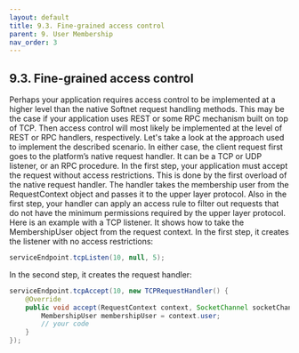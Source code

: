 ```yaml
---
layout: default
title: 9.3. Fine-grained access control
parent: 9. User Membership
nav_order: 3
---
```


## 9.3. Fine-grained access control

Perhaps your application requires access control to be implemented at a higher level than the native Softnet request handling methods. This may be the case if your application uses REST or some RPC mechanism built on top of TCP. Then access control will most likely be implemented at the level of REST or RPC handlers, respectively.
Let's take a look at the approach used to implement the described scenario. In either case, the client request first goes to the platform’s native request handler. It can be a TCP or UDP listener, or an RPC procedure. In the first step, your application must accept the request without access restrictions. This is done by the first overload of the native request handler. The handler takes the membership user from the <span class="datatype">RequestContext</span> object and passes it to the upper layer protocol.
Also in the first step, your handler can apply an access rule to filter out requests that do not have the minimum permissions required by the upper layer protocol.
Here is an example with a TCP listener. It shows how to take the <span class="datatype">MembershipUser</span> object from the request context. In the first step, it creates the listener with no access restrictions:
```java
serviceEndpoint.tcpListen(10, null, 5);
```
In the second step, it creates the request handler:
```java
serviceEndpoint.tcpAccept(10, new TCPRequestHandler() {
    @Override
    public void accept(RequestContext context, SocketChannel socketChannel, ConnectionMode mode) {
        MembershipUser membershipUser = context.user;
        // your code
    }
});
```